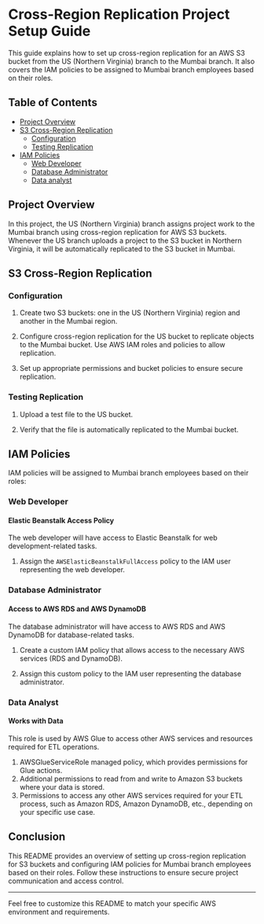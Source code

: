 
# Cross-Region Replication Project Setup Guide

This guide explains how to set up cross-region replication for an AWS S3 bucket from the US (Northern Virginia) branch to the Mumbai branch. It also covers the IAM policies to be assigned to Mumbai branch employees based on their roles.

## Table of Contents

- [Project Overview](#project-overview)
- [S3 Cross-Region Replication](#s3-cross-region-replication)
  - [Configuration](#configuration)
  - [Testing Replication](#testing-replication)
- [IAM Policies](#iam-policies)
  - [Web Developer](#web-developer)
  - [Database Administrator](#database-administrator)
  - [Data analyst](#Data-analyst-user)

## Project Overview

In this project, the US (Northern Virginia) branch assigns project work to the Mumbai branch using cross-region replication for AWS S3 buckets. Whenever the US branch uploads a project to the S3 bucket in Northern Virginia, it will be automatically replicated to the S3 bucket in Mumbai.

## S3 Cross-Region Replication

### Configuration

1. Create two S3 buckets: one in the US (Northern Virginia) region and another in the Mumbai region.

2. Configure cross-region replication for the US bucket to replicate objects to the Mumbai bucket. Use AWS IAM roles and policies to allow replication.

3. Set up appropriate permissions and bucket policies to ensure secure replication.

### Testing Replication

1. Upload a test file to the US bucket.

2. Verify that the file is automatically replicated to the Mumbai bucket.

## IAM Policies

IAM policies will be assigned to Mumbai branch employees based on their roles:

### Web Developer

#### Elastic Beanstalk Access Policy

The web developer will have access to Elastic Beanstalk for web development-related tasks.

1. Assign the `AWSElasticBeanstalkFullAccess` policy to the IAM user representing the web developer.

### Database Administrator

#### Access to AWS RDS and AWS DynamoDB

The database administrator will have access to AWS RDS and AWS DynamoDB for database-related tasks.

1. Create a custom IAM policy that allows access to the necessary AWS services (RDS and DynamoDB).

2. Assign this custom policy to the IAM user representing the database administrator.

### Data Analyst

#### Works with Data
This role is used by AWS Glue to access other AWS services and resources required for ETL operations.

1. AWSGlueServiceRole managed policy, which provides permissions for Glue actions.
2. Additional permissions to read from and write to Amazon S3 buckets where your data is stored.
3. Permissions to access any other AWS services required for your ETL process, such as Amazon RDS, Amazon DynamoDB, etc., depending on your specific use case.

## Conclusion

This README provides an overview of setting up cross-region replication for S3 buckets and configuring IAM policies for Mumbai branch employees based on their roles. Follow these instructions to ensure secure project communication and access control.

---

Feel free to customize this README to match your specific AWS environment and requirements.

